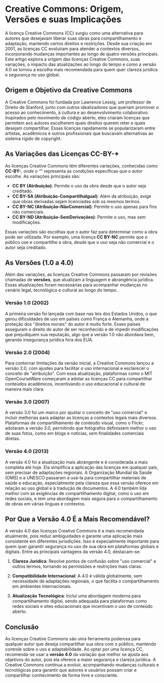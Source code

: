 
# Creative Commons: Origem, Versões e suas Implicações

A licença Creative Commons (CC) surgiu como uma alternativa para autores que
desejavam liberar suas obras para compartilhamento e adaptação, mantendo
certos direitos e restrições. Desde sua criação em 2001, as licenças CC
evoluíram para atender a contextos diversos, incorporando mudanças importantes
ao longo de quatro versões principais. Este artigo explora a origem das
licenças Creative Commons, suas variações, o impacto das atualizações ao longo
do tempo e como a versão 4.0 se tornou a escolha mais recomendada para quem
quer clareza jurídica e segurança no uso global.

## Origem e Objetivo da Creative Commons

A Creative Commons foi fundada por Lawrence Lessig, um professor de Direito de
Stanford, junto com outros idealizadores que queriam promover o acesso ao
conhecimento, à cultura e ao desenvolvimento colaborativo. Inspirados pelo
movimento de código aberto, eles criaram licenças que permitem aos autores
escolherem quais direitos querem reter e quais desejam compartilhar. Essas
licenças rapidamente se popularizaram entre artistas, acadêmicos e outros
profissionais que buscavam alternativas ao sistema rígido de copyright.

## As Variações das Licenças CC-BY-*

As licenças Creative Commons têm diferentes variações, conhecidas como
**CC-BY-***, onde o “*” representa as condições específicas que o autor
escolhe. As variações principais são:

- **CC BY (Atribuição)**: Permite o uso da obra desde que o autor seja
  creditado.
- **CC BY-SA (Atribuição-CompartilhaIgual)**: Além da atribuição, exige que
  obras derivadas sejam licenciadas sob os mesmos termos.
- **CC BY-NC (Atribuição-NãoComercial)**: Permite o uso apenas para fins não
  comerciais.
- **CC BY-ND (Atribuição-SemDerivações)**: Permite o uso, mas sem modificações.

Essas variações são escolhas que o autor faz para determinar como a obra pode
ser utilizada. Por exemplo, uma licença **CC BY-NC** permite que o público use
e compartilhe a obra, desde que o uso seja não comercial e o autor seja
creditado.

## As Versões (1.0 a 4.0)

Além das variações, as licenças Creative Commons passaram por revisões
chamadas de **versões**, que atualizam a linguagem e abrangência jurídica.
Essas atualizações foram necessárias para acompanhar mudanças no cenário
legal, tecnológico e cultural ao longo do tempo.

### Versão 1.0 (2002)

A primeira versão foi lançada com base nas leis dos Estados Unidos, o que
gerou dificuldades de uso em países como França e Alemanha, onde a proteção
dos "direitos morais" do autor é muito forte. Esses países asseguram o direito
do autor de ser reconhecido e de impedir modificações que prejudiquem sua
reputação, algo que a versão 1.0 não abordava bem, gerando insegurança
jurídica fora dos EUA.

### Versão 2.0 (2004)

Para contornar limitações da versão inicial, a Creative Commons lançou a
versão 2.0, com ajustes para facilitar o uso internacional e esclarecer o
conceito de "atribuição". Com essa atualização, plataformas como o MIT
OpenCourseWare começaram a adotar as licenças CC para compartilhar conteúdos
acadêmicos, incentivando o uso educacional e cultural de maneira mais clara.

### Versão 3.0 (2007)

A versão 3.0 foi um marco por ajustar o conceito de "uso comercial" e incluir
melhorias para adaptar as licenças a contextos legais mais diversos.
Plataformas de compartilhamento de conteúdo visual, como o Flickr, adotaram a
versão 3.0, permitindo que fotógrafos definissem melhor o uso de suas fotos,
como em blogs e notícias, sem finalidades comerciais diretas.

### Versão 4.0 (2013)

A versão 4.0 foi a atualização mais abrangente e é considerada a mais completa
até hoje. Ela simplifica a aplicação das licenças em qualquer país, sem
precisar de adaptações regionais. A Organização Mundial da Saúde (OMS) e a
UNESCO passaram a usá-la para compartilhar materiais de saúde e educação,
especialmente pela clareza que essa versão oferece em relação ao uso global e
à tradução de documentos. A 4.0 também lida melhor com as exigências de
compartilhamento digital, como o uso em redes sociais, e tem uma abordagem
mais segura para o compartilhamento de obras em várias línguas e contextos.

## Por Que a Versão 4.0 É a Mais Recomendável?

A versão 4.0 das licenças Creative Commons é a mais recomendada atualmente,
pois reduz ambiguidades e garante uma aplicação mais consistente em diferentes
jurisdições. Isso é especialmente importante para quem quer garantir segurança
no uso de sua obra em plataformas globais e digitais. Entre as principais
vantagens da versão 4.0, destacam-se:

1. **Clareza Jurídica**: Resolve pontos de confusão sobre "uso comercial" e
   outros termos, tornando as permissões e restrições mais claras.

2. **Compatibilidade Internacional**: A 4.0 é válida globalmente, sem
   necessidade de adaptações regionais, o que facilita o compartilhamento em
   ambientes internacionais.

3. **Atualização Tecnológica**: Inclui uma abordagem moderna para
   compartilhamento digital, sendo adequada para plataformas como redes sociais
   e sites educacionais que incentivam o uso de conteúdo aberto.

## Conclusão

As licenças Creative Commons são uma ferramenta poderosa para qualquer autor
que deseja compartilhar sua obra com o público, mantendo controle sobre o uso
e adaptabilidade. Ao optar por uma licença CC, recomenda-se usar a **versão
4.0** da variação que melhor se ajusta aos objetivos do autor, pois ela oferece
a maior segurança e clareza jurídica. A Creative Commons continua a evoluir,
acompanhando mudanças culturais e tecnológicas para garantir que autores e
usuários possam criar e compartilhar conhecimento de forma livre e consciente.


